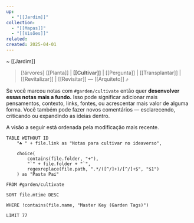```yaml
---
up:
  - "[[Jardim]]"
collection:
  - "[[Mapas]]"
  - "[[Visões]]"
related: 
created: 2025-04-01
---
```

 ~ [[Jardim]] 


> [!árvores] [[Planta]] | **[[Cultivar]]** | [[Pergunta]] | [[Transplantar]] | [[Revitalizar]] | [[Revisitar]] — [[Arquiteto]] ⤴️

Se você marcou notas com `#garden/cultivate` então quer **desenvolver essas notas mais a fundo.** Isso pode significar adicionar mais pensamentos, contexto, links, fontes, ou acrescentar mais valor de alguma forma. Você também pode fazer novos comentários — esclarecendo, criticando ou expandindo as ideias dentro.

A visão a seguir está ordenada pela modificação mais recente.

```dataview
TABLE WITHOUT ID
    "☘ " + file.link as "Notas para cultivar no ideaverso",
    
    choice(
        contains(file.folder, "+"),
        "`" + file.folder + "`",
        regexreplace(file.path, ".*/([^/]+)/[^/]+$", "$1")
    ) as "Pasta Pai"

FROM #garden/cultivate

SORT file.mtime DESC

WHERE !contains(file.name, "Master Key (Garden Tags)")

LIMIT 77
```